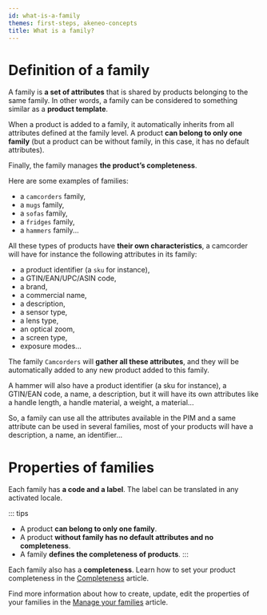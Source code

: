 ```yaml
---
id: what-is-a-family
themes: first-steps, akeneo-concepts
title: What is a family?
---
```


# Definition of a family

A family is **a set of attributes** that is shared by products belonging to the same family. In other words, a family can be considered to something similar as a **product template**.

When a product is added to a family, it automatically inherits from all attributes defined at the family level. A product **can belong to only one family** (but a product can be without family, in this case, it has no default attributes).

Finally, the family manages **the product’s completeness**.

Here are some examples of families:
- a `camcorders` family,
- a `mugs` family,
- a `sofas` family,
- a `fridges` family,
- a `hammers` family...

All these types of products have **their own characteristics**, a camcorder will have for instance the following attributes in its family: 
- a product identifier (a `sku` for instance),
- a GTIN/EAN/UPC/ASIN code,
- a brand,
- a commercial name,
- a description,
- a sensor type, 
- a lens type,
- an optical zoom, 
- a screen type, 
- exposure modes...

The family `Camcorders` will **gather all these attributes**, and they will be automatically added to any new product added to this family. 

A hammer will also have a product identifier (a sku for instance), a GTIN/EAN code, a name, a description, but it will have its own attributes like a handle length, a handle material, a weight, a material...

So, a family can use all the attributes available in the PIM and a same attribute can be used in several families, most of your products will have a description, a name, an identifier...

# Properties of families

Each family has **a code and a label**. The label can be translated in any activated locale.

::: tips
- A product **can belong to only one family**.
- A product **without family has no default attributes and no completeness**.
- A family **defines the completeness of products**.
:::

Each family also has a **completeness**. Learn how to set your product completeness in the [Completeness](articles/what-is-the-completeness.html) article.

Find more information about how to create, update, edit the properties of your families in the [Manage your families](articles/manage-your-families.html) article.

